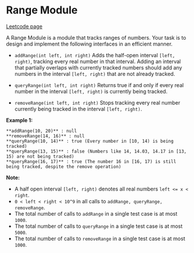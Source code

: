 # Range Module
[Leetcode page](https://leetcode.com/problems/range-module/description)

A Range Module is a module that tracks ranges of numbers. Your task is to
design and implement the following interfaces in an efficient manner.

* `addRange(int left, int right)` Adds the half-open interval `[left, right)`, tracking every real number in that interval. Adding an interval that partially overlaps with currently tracked numbers should add any numbers in the interval `[left, right)` that are not already tracked.

* `queryRange(int left, int right)` Returns true if and only if every real number in the interval `[left, right)` is currently being tracked.

* `removeRange(int left, int right)` Stops tracking every real number currently being tracked in the interval `[left, right)`.

**Example 1:**  

    
    
    **addRange(10, 20)** : null
    **removeRange(14, 16)** : null
    **queryRange(10, 14)** : true (Every number in [10, 14) is being tracked)
    **queryRange(13, 15)** : false (Numbers like 14, 14.03, 14.17 in [13, 15) are not being tracked)
    **queryRange(16, 17)** : true (The number 16 in [16, 17) is still being tracked, despite the remove operation)
    

**Note:**

* A half open interval `[left, right)` denotes all real numbers `left <= x < right`.
* `0 < left < right < 10^9` in all calls to `addRange, queryRange, removeRange`.
* The total number of calls to `addRange` in a single test case is at most `1000`.
* The total number of calls to `queryRange` in a single test case is at most `5000`.
* The total number of calls to `removeRange` in a single test case is at most `1000`.

